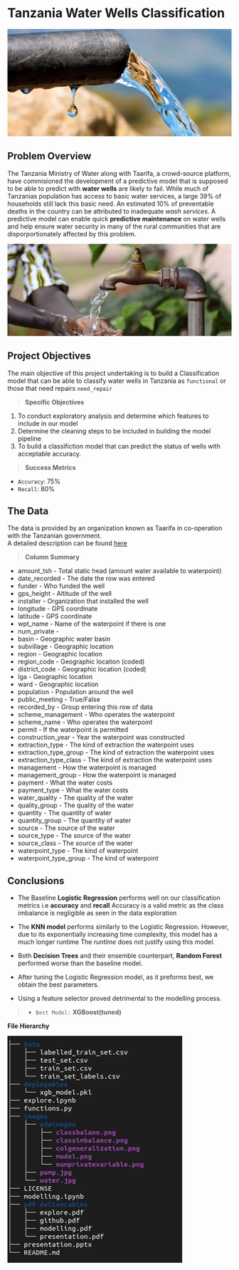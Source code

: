 # Tanzania Water Wells Classification
<p align="center">
    <img src="/images/pump.jpg" alt='pump_image'>
</p>

## Problem Overview

The Tanzania Ministry of Water along with Taarifa, a crowd-source platform, have commisioned the development of a predictive model that is supposed to be able to predict with **water wells** are likely to fail. While much of Tanzanias population has access to basic water services, a large 39% of households still lack this basic need. An estimated 10% of preventable deaths in the country can be attributed to inadequate *wash services*. A predictive model can enable quick **predictive maintenance** on water wells and help ensure water security in many of the rural communities that are disporportionately affected by this problem. 

<p align="center">
    <img src="images/water.jpg" alt='water_impact_image'>
</p>

## Project Objectives
The main objective of this project undertaking is to build a Classification model that can be able to classify water wells in Tanzania as `functional` or those that need repairs `need_repair`
> **Specific Objectives**
1. To conduct exploratory analysis and determine which features to include in our model
2. Determine the cleaning steps to be included in building the model pipeline 
3. To build a classifiction model that can predict the status of wells with acceptable accuracy.

> **Success Metrics**
* `Accuracy`: 75%
* `Recall`: 80%

## The Data

The data is provided by an organization known as Taarifa in co-operation with the Tanzanian government. \
A detailed description can be found [here](https://www.drivendata.org/competitions/7/pump-it-up-data-mining-the-water-table/page/25/#sub_values)
> **Column Summary**
* amount_tsh - Total static head (amount water available to waterpoint)
* date_recorded - The date the row was entered
* funder - Who funded the well
* gps_height - Altitude of the well
* installer - Organization that installed the well
* longitude - GPS coordinate
* latitude - GPS coordinate
* wpt_name - Name of the waterpoint if there is one
* num_private -
* basin - Geographic water basin
* subvillage - Geographic location
* region - Geographic location
* region_code - Geographic location (coded)
* district_code - Geographic location (coded)
* lga - Geographic location
* ward - Geographic location
* population - Population around the well
* public_meeting - True/False
* recorded_by - Group entering this row of data
* scheme_management - Who operates the waterpoint
* scheme_name - Who operates the waterpoint
* permit - If the waterpoint is permitted
* construction_year - Year the waterpoint was constructed
* extraction_type - The kind of extraction the waterpoint uses
* extraction_type_group - The kind of extraction the waterpoint uses
* extraction_type_class - The kind of extraction the waterpoint uses
* management - How the waterpoint is managed
* management_group - How the waterpoint is managed
* payment - What the water costs
* payment_type - What the water costs
* water_quality - The quality of the water
* quality_group - The quality of the water
* quantity - The quantity of water
* quantity_group - The quantity of water
* source - The source of the water
* source_type - The source of the water
* source_class - The source of the water
* waterpoint_type - The kind of waterpoint
* waterpoint_type_group - The kind of waterpoint

## Conclusions

* The Baseline **Logistic Regression** performs well on our classification metrics i.e **accuracy** and **recall**
Accuracy is a valid metric as the class imbalance is negligible as seen in the data exploration

* The **KNN model** performs similarly to the Logistic Regression. However, due to its exponentially increasing time complexity, this model has a much longer runtime
The *runtime* does not justify using this model.

* Both **Decision Trees** and their ensemble counterpart, **Random Forest** performed worse than the baseline model.

* After tuning the Logistic Regression model, as it preforms best, we obtain the best parameters.

* Using a feature selector proved detrimental to the modelling process.

> * `Best Model:` **XGBoost(tuned)**

**File Hierarchy**

<p>
    <img src='images/hierarchy.png' alt='Repo Hierarchy'>
</p>
